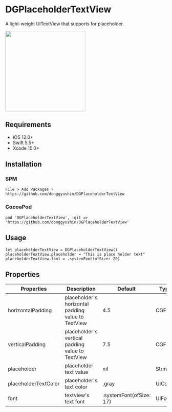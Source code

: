 # DGPlaceholderTextView
A light-weight UITextView that supports for placeholder.

<div>
<img src="https://user-images.githubusercontent.com/34573243/149378262-fb8a91d5-6ef6-488c-8b9d-bf3d47464295.gif" width=250 />
</div>

## Requirements
- iOS 12.0+
- Swift 5.5+
- Xcode 10.0+

## Installation

### SPM
```
File > Add Packages > https://github.com/donggyushin/DGPlaceholderTextView
```

### CocoaPod
```
pod 'DGPlaceholderTextView', :git => 'https://github.com/donggyushin/DGPlaceholderTextView'
```

## Usage
```
let placeholderTextView = DGPlaceholderTextView()
placeholderTextView.placeholder = "This is place holder text"
placeholderTextView.font = .systemFont(ofSize: 20)
```


## Properties


| Properties  | Description | Default | Type |
| ------------- | ------------- | ------------- | ------------- |
| horizontalPadding  | placeholder's horizontal padding value to TextView  | 4.5 | CGFloat |
| verticalPadding  | placeholder's vertical padding value to TextView  | 7.5 | CGFloat |
| placeholder  | placeholder text value  | nil | String? |
| placeholderTextColor  | placeholder's text color  | .gray | UIColor |
| font  | textview's text font  | .systemFont(ofSize: 17) | UIFont |
